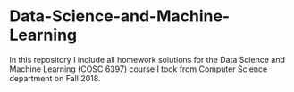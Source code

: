 # Data-Science-and-Machine-Learning

In this repository I include all homework solutions for the Data Science and Machine Learning (COSC 6397) course  I took from Computer Science department on Fall 2018.
